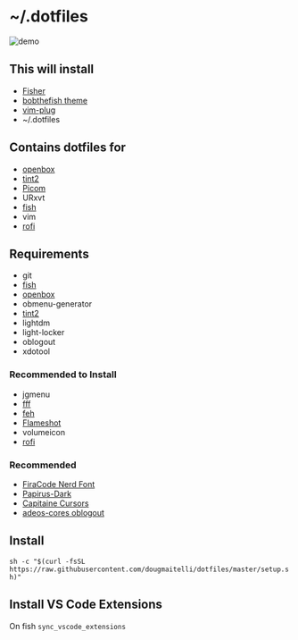 # ~/.dotfiles

![demo](https://i.redd.it/qmogiazm88821.png)

## This will install
- [Fisher](https://github.com/jorgebucaran/fisher)
- [bobthefish theme](https://github.com/oh-my-fish/theme-bobthefish)
- [vim-plug](https://github.com/junegunn/vim-plug)
- ~/.dotfiles

## Contains dotfiles for
- [openbox](https://github.com/danakj/openbox)
- [tint2](https://gitlab.com/o9000/tint2)
- [Picom](https://github.com/yshui/picom)
- URxvt
- [fish](https://github.com/fish-shell/fish-shell)
- vim
- [rofi](https://github.com/davatorium/rofi)

## Requirements
- git
- [fish](https://github.com/fish-shell/fish-shell)
- [openbox](https://github.com/danakj/openbox)
- obmenu-generator
- [tint2](https://gitlab.com/o9000/tint2)
- lightdm
- light-locker
- oblogout
- xdotool

### Recommended to Install
- jgmenu
- [fff](https://github.com/dylanaraps/fff)
- [feh](https://github.com/derf/feh)
- [Flameshot](https://github.com/lupoDharkael/flameshot)
- volumeicon
- [rofi](https://github.com/davatorium/rofi)

### Recommended
- [FiraCode Nerd Font](https://github.com/ryanoasis/nerd-fonts/tree/master/patched-fonts/FiraCode/Regular/complete)
- [Papirus-Dark](https://github.com/PapirusDevelopmentTeam/papirus-icon-theme/tree/master/Papirus-Dark)
- [Capitaine Cursors](https://github.com/keeferrourke/capitaine-cursors)
- [adeos-cores oblogout](https://github.com/arcolinux/arcolinux-oblogout-themes/tree/master/usr/share/themes/adeos-cores/oblogout)

## Install
`sh -c "$(curl -fsSL https://raw.githubusercontent.com/dougmaitelli/dotfiles/master/setup.sh)"`

## Install VS Code Extensions
On fish `sync_vscode_extensions`
